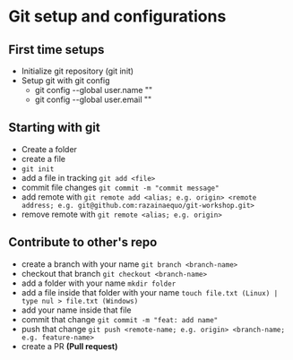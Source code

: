 # Git setup and configurations
## First time setups
- Initialize git repository (git init)
- Setup git with git config
    - git config --global user.name ""
    - git config --global user.email ""

## Starting with git
- Create a folder
- create a file
- `git init`
- add a file in tracking `git add <file>`
- commit file changes `git commit -m "commit message"`
- add remote with `git remote add <alias; e.g. origin> <remote address; e.g. git@github.com:razainaequo/git-workshop.git>`
- remove remote with `git remote <alias; e.g. origin>` 


## Contribute to other's repo

- create a branch with your name `git branch <branch-name>`
- checkout that branch `git checkout <branch-name>`
- add a folder with your name `mkdir folder`
- add a file inside that folder with your name `touch file.txt (Linux) | type nul > file.txt (Windows)`
- add your name inside that file
- commit that change `git commit -m "feat: add name"`
- push that change `git push <remote-name; e.g. origin> <branch-name; e.g. feature-name>`
- create a PR **(Pull request)**
